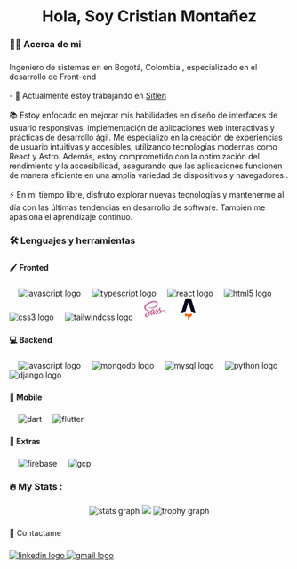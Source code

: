###

<h1 align="center">Hola, Soy Cristian Montañez</h1>

###

<h3 align="left">👩‍💻  Acerca de mi</h3>

###

<p align="left">Ingeniero de sistemas en en Bogotá, Colombia , especializado en el desarrollo de Front-end <br><br> - 🔭 Actualmente estoy trabajando en <a href="https://sitlen.com/">Sitlen</a><br><br>📚  Estoy enfocado en mejorar mis habilidades en diseño de interfaces de usuario responsivas, implementación de aplicaciones web interactivas y prácticas de desarrollo ágil. Me especializo en la creación de experiencias de usuario intuitivas y accesibles, utilizando tecnologías modernas como React y Astro. Además, estoy comprometido con la optimización del rendimiento y la accesibilidad, asegurando que las aplicaciones funcionen de manera eficiente en una amplia variedad de dispositivos y navegadores..<br><br>⚡ En mi tiempo libre, disfruto explorar nuevas tecnologías y mantenerme al día con las últimas tendencias en desarrollo de software. También me apasiona el aprendizaje continuo.</p>

###

<h3 align="left">🛠 Lenguajes y herramientas</h3>

###


<h4 align="left">🖌️ Fronted</h4>

###

<div align="left">
<img width="12" />
  <img src="https://cdn.jsdelivr.net/gh/devicons/devicon/icons/javascript/javascript-original.svg" height="40" alt="javascript logo"  />
 <img width="12" />
  <img src="https://cdn.jsdelivr.net/gh/devicons/devicon/icons/typescript/typescript-original.svg" height="40" alt="typescript logo"  />
 <img width="12" />
  <img src="https://cdn.jsdelivr.net/gh/devicons/devicon/icons/react/react-original.svg" height="40" alt="react logo"  />
  <img width="12" />
  <img src="https://cdn.jsdelivr.net/gh/devicons/devicon/icons/html5/html5-original.svg" height="40" alt="html5 logo"  />
  <img width="12" />
  <img src="https://cdn.jsdelivr.net/gh/devicons/devicon/icons/css3/css3-original.svg" height="40" alt="css3 logo"  />
  <img width="12" />
  <img src="https://cdn.simpleicons.org/tailwindcss/06B6D4" height="40" alt="tailwindcss logo"  />
  <img width="12" />
  <img src="https://raw.githubusercontent.com/devicons/devicon/master/icons/sass/sass-original.svg" alt="sass"
  width="40" height="40"/>
  <img width="12" />
<img src="https://raw.githubusercontent.com/devicons/devicon/master/icons/astro/astro-original.svg" alt="sass"
  width="40" height="40"/>
</div>

###
<h4 align="left">💻 Backend</h4>

###

<div align="left">
  <img width="12" />
  <img src="https://cdn.jsdelivr.net/gh/devicons/devicon/icons/javascript/javascript-original.svg" height="40" alt="javascript logo"  />
  <img width="12" />
  <img src="https://cdn.simpleicons.org/mongodb/47A248" height="40" alt="mongodb logo"  />
  <img width="12" />
  <img src="https://cdn.simpleicons.org/mysql/4479A1" height="40" alt="mysql logo"  />
  <img width="12" />
  <img src="https://cdn.jsdelivr.net/gh/devicons/devicon/icons/python/python-original.svg" height="40" alt="python logo"  />
  <img width="12" />
  <img src="https://cdn.jsdelivr.net/gh/devicons/devicon/icons/django/django-plain.svg" height="40" alt="django logo"  />
</div>

###

###
<h4 align="left">📱 Mobile </h4>

###

<div align="left">
  <img width="12" />
<img src="https://www.vectorlogo.zone/logos/dartlang/dartlang-icon.svg" alt="dart" width="40" height="40"/> 
  <img width="12" />
  <img src="https://www.vectorlogo.zone/logos/flutterio/flutterio-icon.svg" alt="flutter" width="40" height="40"/>
</div>

###
###
<h4 align="left">🛟 Extras </h4>

###

<div align="left">
  <img width="12" />
<img src="https://www.vectorlogo.zone/logos/firebase/firebase-icon.svg" alt="firebase" width="40" height="40"/>
  <img width="12" />
    <img src="https://www.vectorlogo.zone/logos/google_cloud/google_cloud-icon.svg" alt="gcp" width="40" height="40"/>
</div>

###

<h3 align="left">🔥   My Stats :</h3>

###

<div align="center">
</div>

###

<div align="center">
  <img src="https://github-readme-stats.vercel.app/api?username=CristianMontane&hide_title=false&hide_rank=false&show_icons=true&include_all_commits=true&count_private=true&disable_animations=false&theme=dracula&locale=en&hide_border=false&order=1" height="150" alt="stats graph"  />
  <img src="https://github-readme-stats.vercel.app/api/top-langs?username=CristianMontane&locale=en&hide_title=false&layout=compact&card_width=320&langs_count=5&theme=dracula&hide_border=false&order=2%22%20height=%22150%22%20alt=%22languages%20graph"  />
  <img src="https://github-profile-trophy.vercel.app?username=CristianMontane&theme=dracula&column=-1&row=1&margin-w=8&margin-h=8&no-bg=false&no-frame=false&order=4" height="150" alt="trophy graph"  />
</div>

###



###

<p align="left">🤝 Contactame</p>

###

<div align="left">
  <a href="https://www.linkedin.com/in/daniel-monta%C3%B1ez-527906185/" target="_blank">
    <img src="https://img.shields.io/static/v1?message=LinkedIn&logo=linkedin&label=&color=0077B5&logoColor=white&labelColor=&style=for-the-badge" height="25" alt="linkedin logo"  />
  </a>
  <a href="Cristianme65@gmail.com" target="_blank">
    <img src="https://img.shields.io/static/v1?message=Gmail:cristianme65@gmail.com&logo=gmail&label=&color=D14836&logoColor=white&labelColor=&style=for-the-badge" height="25" alt="gmail logo"  />
  </a>
</div>

###
